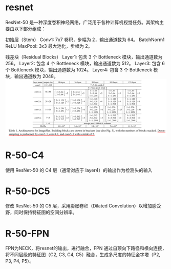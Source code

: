 # resnet

ResNet-50 是一种深度卷积神经网络，广泛用于各种计算机视觉任务。其架构主要由以下部分组成：

初始层（Stem）
    Conv1: 7x7 卷积，步幅为 2，输出通道数为 64。
    BatchNorm1
    ReLU
    MaxPool: 3x3 最大池化，步幅为 2。

残差块（Residual Blocks）
    Layer1: 包含 3 个 Bottleneck 模块，输出通道数为 256。
    Layer2: 包含 4 个 Bottleneck 模块，输出通道数为 512。
    Layer3: 包含 6 个 Bottleneck 模块，输出通道数为 1024。
    Layer4: 包含 3 个 Bottleneck 模块，输出通道数为 2048。
    ![resnet-struct](image.png)

# R-50-C4
使用 ResNet-50 的 C4 层（通常对应于 layer4）的输出作为检测头的输入

# R-50-DC5
修改 ResNet-50 的 C5 层，采用膨胀卷积（Dilated Convolution）以增加感受野，同时保持特征图的空间分辨率。

# R-50-FPN
FPN为NECK，将resnet的输出，进行融合，FPN 通过自顶向下路径和横向连接，将不同层级的特征图（C2, C3, C4, C5）融合，生成多尺度的特征金字塔（P2, P3, P4, P5）。